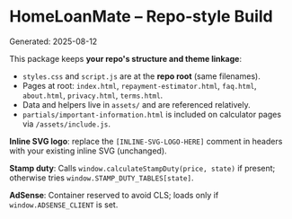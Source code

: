 # HomeLoanMate – Repo‑style Build

Generated: 2025-08-12

This package keeps **your repo's structure and theme linkage**:
- `styles.css` and `script.js` are at the **repo root** (same filenames).
- Pages at root: `index.html`, `repayment-estimator.html`, `faq.html`, `about.html`, `privacy.html`, `terms.html`.
- Data and helpers live in `assets/` and are referenced relatively.
- `partials/important-information.html` is included on calculator pages via `/assets/include.js`.

**Inline SVG logo**: replace the `[INLINE-SVG-LOGO-HERE]` comment in headers with your existing inline SVG (unchanged).

**Stamp duty**: Calls `window.calculateStampDuty(price, state)` if present; otherwise tries `window.STAMP_DUTY_TABLES[state]`.

**AdSense**: Container reserved to avoid CLS; loads only if `window.ADSENSE_CLIENT` is set.

